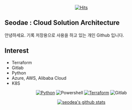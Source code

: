 <div align=center>

[![Hits](https://hits.seeyoufarm.com/api/count/incr/badge.svg?url=https%3A%2F%2Fgithub.com%2Fseodea&count_bg=%2379C83D&title_bg=%23555555&icon=&icon_color=%23E7E7E7&title=hits&edge_flat=false)](https://hits.seeyoufarm.com)

</div>

## Seodae : Cloud Solution Architecture

안녕하세요. 기록 저장용으로 사용을 하고 있는 개인 Github 입니다.


## Interest
- Terraform
- Gitlab
- Python
- Azure, AWS, Alibaba Cloud
- K8S




<div align=center>
  
  [![Python](https://img.shields.io/badge/-Python-000000?style=flat&logo=Python)](https://github.com/seodea/Python-basic)
  ![Powershell](https://img.shields.io/badge/-powershell-2301FE?style=flat&logo=Powershell)
  [![Terraform](https://img.shields.io/badge/-terraform-7B42BC?style=flat&logo=Terraform)](https://github.com/seodea/terraform-alicloud-module)
  ![Gitlab](https://img.shields.io/badge/-gitlab-FCA121?style=flat&logo=Gitlab)
  
  [![seodea's github stats](https://github-readme-stats.vercel.app/api?username=seodea)](https://github.com/anuraghazra/github-readme-stats)  
  
</div>
